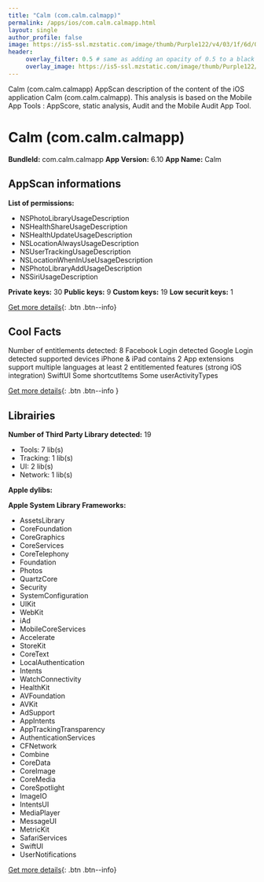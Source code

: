 ```yaml
---
title: "Calm (com.calm.calmapp)"
permalink: /apps/ios/com.calm.calmapp.html
layout: single
author_profile: false
image: https://is5-ssl.mzstatic.com/image/thumb/Purple122/v4/03/1f/6d/031f6ded-a2ad-4979-c927-b399afebb632/AppIcon-0-1x_U007emarketing-0-10-0-85-220.png/512x512bb.jpg
header: 
     overlay_filter: 0.5 # same as adding an opacity of 0.5 to a black background
     overlay_image: https://is5-ssl.mzstatic.com/image/thumb/Purple122/v4/03/1f/6d/031f6ded-a2ad-4979-c927-b399afebb632/AppIcon-0-1x_U007emarketing-0-10-0-85-220.png/512x512bb.jpg
---
```

Calm (com.calm.calmapp) AppScan description of the content of the iOS application Calm (com.calm.calmapp). This analysis is based on the Mobile App Tools : AppScore, static analysis, Audit and the Mobile Audit App Tool.

# Calm (com.calm.calmapp)

**BundleId:** com.calm.calmapp
**App Version:** 6.10
**App Name:** Calm


## AppScan informations 

**List of permissions:** 
- NSPhotoLibraryUsageDescription
- NSHealthShareUsageDescription
- NSHealthUpdateUsageDescription
- NSLocationAlwaysUsageDescription
- NSUserTrackingUsageDescription
- NSLocationWhenInUseUsageDescription
- NSPhotoLibraryAddUsageDescription
- NSSiriUsageDescription
  
  
**Private keys:** 30
**Public keys:** 9
**Custom keys:** 19
**Low securit keys:** 1
  
[Get more details](/pricing.html){: .btn .btn--info}

## Cool Facts

Number of entitlements detected: 8
Facebook Login detected
Google Login detected
supported devices iPhone & iPad
contains 2 App extensions
support multiple languages
at least 2 entitlemented features (strong iOS integration)
SwiftUI
Some shortcutItems 
Some userActivityTypes
  
[Get more details](/pricing.html){: .btn .btn--info }

## Librairies 
**Number of Third Party Library detected:** 19
- Tools: 7 lib(s)
- Tracking: 1 lib(s)
- UI: 2 lib(s)
- Network: 1 lib(s)


**Apple dylibs:**


**Apple System Library Frameworks:**
- AssetsLibrary
- CoreFoundation
- CoreGraphics
- CoreServices
- CoreTelephony
- Foundation
- Photos
- QuartzCore
- Security
- SystemConfiguration
- UIKit
- WebKit
- iAd
- MobileCoreServices
- Accelerate
- StoreKit
- CoreText
- LocalAuthentication
- Intents
- WatchConnectivity
- HealthKit
- AVFoundation
- AVKit
- AdSupport
- AppIntents
- AppTrackingTransparency
- AuthenticationServices
- CFNetwork
- Combine
- CoreData
- CoreImage
- CoreMedia
- CoreSpotlight
- ImageIO
- IntentsUI
- MediaPlayer
- MessageUI
- MetricKit
- SafariServices
- SwiftUI
- UserNotifications


  
[Get more details](/pricing.html){: .btn .btn--info}

